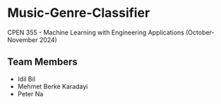 # Music-Genre-Classifier
CPEN 355 - Machine Learning with Engineering Applications (October-November 2024)

## Team Members
- Idil Bil
- Mehmet Berke Karadayi
- Peter Na
